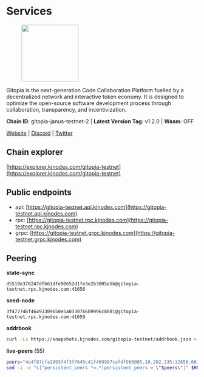 # Services

<figure><img src="https://raw.githubusercontent.com/kj89/testnet_manuals/main/pingpub/logos/gitopia.png" width="150" alt=""><figcaption></figcaption></figure>

Gitopia is the next-generation Code Collaboration Platform fuelled by  a decentralized network and interactive token economy. It is designed  to optimize the open-source software development process through  collaboration, transparency, and incentivization.

**Chain ID**: gitopia-janus-testnet-2 | **Latest Version Tag**: v1.2.0 | **Wasm**: OFF

[Website](https://gitopia.com/) | [Discord](https://discord.gg/hFTXCGNYDZ) | [Twitter](https://twitter.com/gitopiaDAO)


## Chain explorer
[https://explorer.kjnodes.com/gitopia-testnet](https://explorer.kjnodes.com/gitopia-testnet)

## Public endpoints

* api: [https://gitopia-testnet.api.kjnodes.com](https://gitopia-testnet.api.kjnodes.com)
* rpc: [https://gitopia-testnet.rpc.kjnodes.com](https://gitopia-testnet.rpc.kjnodes.com)
* grpc: [https://gitopia-testnet.grpc.kjnodes.com](https://gitopia-testnet.grpc.kjnodes.com)

## Peering

**state-sync**

```text
d5519e378247dfb61dfe90652d1fe3e2b3005a5b@gitopia-testnet.rpc.kjnodes.com:41656
```

**seed-node**

```text
3f472746f46493309650e5a033076689996c8881@gitopia-testnet.rpc.kjnodes.com:41659
```

**addrbook**
```bash
curl -Ls https://snapshots.kjnodes.com/gitopia-testnet/addrbook.json > $HOME/.gitopia/config/addrbook.json
```

**live-peers** (55)
```bash
peers="4e4f87cfa1993f4f3f7645c41f469987cafdf960@85.10.202.135:12656,66116d559390844588c67db54b894779cf00d559@5.9.61.237:41656,182a0faf787f0f62ac2af8975d951ab94573d7d2@194.195.87.52:41656,c15c3fee20da5db1e087066c8ff0b77457178f0d@65.108.217.101:26656,975a3ade04fc92d00c7ad59d536506fde46169e7@167.86.96.233:656,e1ab0573d55ff92fad55d2929e353904f1bbe36f@135.181.16.252:31656,c78af3c8a2fa3d398dedb1ad9052eaf60dc27434@95.216.163.254:41656,93c4c73375b5f52020e7e7bd3f901ee28f07e6b7@109.123.243.66:41656,be9e23be59ab8c9fa5cdde380264f8cab888140c@165.227.38.130:26656,d5519e378247dfb61dfe90652d1fe3e2b3005a5b@65.109.68.190:41656,95fbdc6d62be17db6688222b15b57d3e795ed07a@167.86.84.102:656,ea53a3f77fe373f47be4e77fd5f9ff526dfaec33@51.79.143.46:41656,aba9c58344ec5e7dcd5ea1dc273d853e58b2ddd9@37.187.78.201:41656,ae5d5b47ea732ff509114f405967f61eb3d86ac6@75.119.146.171:656,730983044bcc3f8e688bc2436da8a171fd843922@154.12.243.189:656,66f94651fb02f277c90c605a38df549d3c0a9269@75.119.151.217:26656,926b47f8d786e544ec3a9200c61b5b04729a9d57@199.175.98.127:41656,c11122bd15b5cb77f07fde62ac0f1a312c50078d@185.111.159.8:26656,399d4e19186577b04c23296c4f7ecc53e61080cb@34.87.157.137:26656,458a98d6293064bdf3d6f86e0e2aa87bbb450f07@75.119.144.48:656,53b421af01f3260e949d6a9c2dc09e3b1dbf9fb6@109.205.181.30:41656,38f4e436b28b05850fa9b67cadf0700123cec094@45.10.154.166:26656,04a4a968f62223ba4a4c498551e89cb8408008be@149.102.152.103:41656,5c2a752c9b1952dbed075c56c600c3a79b58c395@195.3.220.140:27036,f06f794dcc5964197da0e13709d71ea5e0f5b7f1@88.99.3.158:11156,374da78901e59810277fc35482bce6e30953f488@80.79.6.155:41656,35c829910f80387ee825da9fb69efbcbf8e2149e@164.68.118.227:26656,91bf3eb973595dd4621ccf5853e5ac78c48058da@194.163.180.77:656,481189b7e246f6c824a969482446c49abbfe76b8@161.97.172.147:26656,e88708f6bda2af195f0ec48b9868e588ead964fb@144.91.82.239:26656,433285d6dafe9e386233a2543d3cc28e05e99313@149.102.159.128:41656,6ce7f9ea8e3019c50057f4eb2a0ed55e8eedf874@194.50.0.44:26656,df66a0896a1f6cac3ad45810346c1d096b42adc9@164.92.80.120:26656,9a864058d9272928db234050a45ac8ad439aa967@164.92.109.65:26656,deca8c5aed2d1e617789d80927394a1d4d1c7360@149.102.146.123:26656,c84906b19dc7dc7bda94ab2167d4b0af64a28b49@45.151.122.191:656,4822b1bc21df29f4928b81d0ea457191c9839980@194.163.187.123:26656,4e0e57bcac8aa2bc3188d5b7845eeee61a61f3f0@194.163.170.165:26656,73de34b1d08fdd58b5a5c0ec6d2560310c1ebe90@38.242.151.86:26656,14aed316ac30e627c0538e3fcac661f2dfbaf03b@159.65.242.196:656,98bdfc67810bf7ac8f5c45b2c677b4bf199eb42e@185.193.67.65:41656,b6651c7b043ef4bdccd7906b0f06de2bbdfe8a60@193.46.243.75:26656,fb0a1c5dbc329b1b0ae3dac6776df4eb5f2072f6@79.137.248.142:26656,3824a732679f62c25d4ce080a5d28941ef690d8e@78.135.67.254:26656,de5ad8914c55b02f4402fdd114bd8dc33d67f539@24.199.111.244:26656,e79532749fb5dd95366f4568a7b2430d0e316fb5@84.46.255.163:26656,be4adbd2ac42910509338b8d6e05a45d1bf9bfe9@165.232.157.92:41656,a8591524ebded3132f423771c0d91b77bdffad44@82.208.22.16:26656,164e2d4a3ce38f8a8827dc410b70b0900abebd38@159.223.193.46:26656,61c85d47e1dd86d5a5849450b849078d4d13184b@85.239.244.123:26656,2d5aa0f16f79239f1eec5e911b9d72feba445033@5.180.182.35:41656,292c099fc654a1331d3b62a1b939f867b62ef434@45.85.147.242:656,5fb72a0bea398ce56fa20cd732623f98d774be7d@149.102.128.208:41656,921348b18868c83bfc5375fc9860bb28aaaf0d0e@38.242.238.229:26656,e711b6631c3e5bb2f6c389cbc5d422912b05316b@213.239.216.252:25256"
sed -i -e "s|^persistent_peers *=.*|persistent_peers = \"$peers\"|" $HOME/.gitopia/config/config.toml
```
